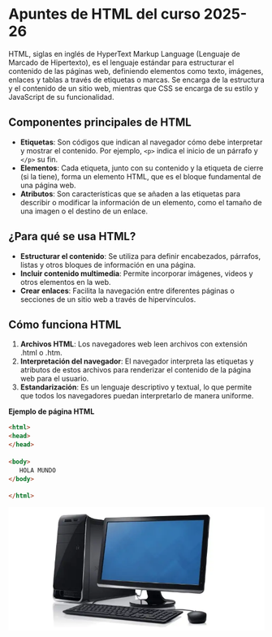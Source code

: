 # Apuntes de HTML del curso 2025-26
HTML, siglas en inglés de HyperText Markup Language (Lenguaje de Marcado de Hipertexto), es el lenguaje estándar para estructurar el contenido de las páginas web, definiendo elementos como texto, imágenes, enlaces y tablas a través de etiquetas o marcas. Se encarga de la estructura y el contenido de un sitio web, mientras que CSS se encarga de su estilo y JavaScript de su funcionalidad. 
## Componentes principales de HTML 
- **Etiquetas**: Son códigos que indican al navegador cómo debe interpretar y mostrar el contenido. Por ejemplo, `<p>` indica el inicio de un párrafo y `</p>` su fin. 
- **Elementos**: Cada etiqueta, junto con su contenido y la etiqueta de cierre (si la tiene), forma un elemento HTML, que es el bloque fundamental de una página web. 
- **Atributos**: Son características que se añaden a las etiquetas para describir o modificar la información de un elemento, como el tamaño de una imagen o el destino de un enlace. 
## ¿Para qué se usa HTML?
- **Estructurar el contenido**: Se utiliza para definir encabezados, párrafos, listas y otros bloques de información en una página. 
- **Incluir contenido multimedia**: Permite incorporar imágenes, videos y otros elementos en la web. 
- **Crear enlaces**: Facilita la navegación entre diferentes páginas o secciones de un sitio web a través de hipervínculos. 
## Cómo funciona HTML
1. **Archivos HTML**: Los navegadores web leen archivos con extensión .html o .htm. 
2. **Interpretación del navegador**: El navegador interpreta las etiquetas y atributos de estos archivos para renderizar el contenido de la página web para el usuario. 
3. **Estandarización**: Es un lenguaje descriptivo y textual, lo que permite que todos los navegadores puedan interpretarlo de manera uniforme. 

**Ejemplo de página HTML**

```html
<html>
<head>
</head>

<body>
   HOLA MUNDO
</body>

</html>

```
![imagen de fondo](ordenador.webp)
